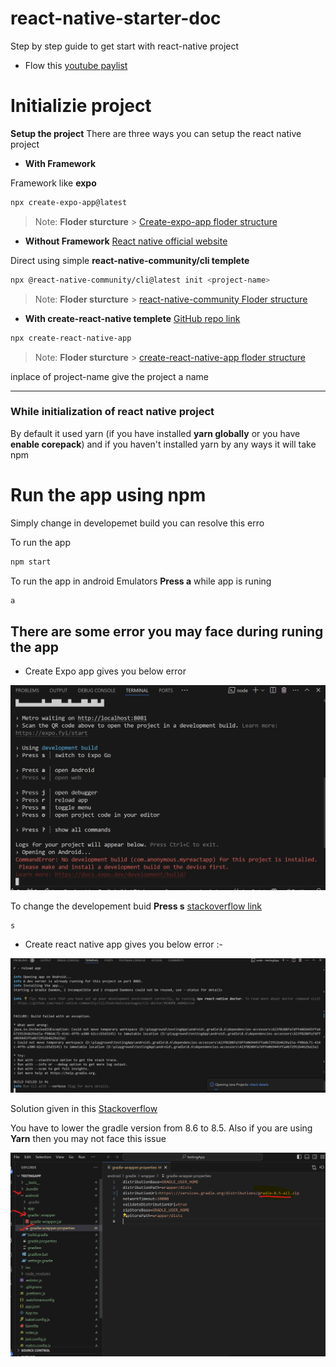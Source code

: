 # react-native-starter-doc

Step by step guide to get start with react-native project

- Flow this [youtube paylist](https://www.youtube.com/playlist?list=PLC3y8-rFHvwhiQJD1di4eRVN30WWCXkg1)

# Initializie project

**Setup the project**
There are three ways you can setup the react native project

- **With Framework**

Framework like **expo**

```sh
npx create-expo-app@latest
```

> Note: **Floder sturcture** > [Create-expo-app floder structure](./assests/create-expo-app-floder.png)

- **Without Framework** [React native official website](https://reactnative.dev/docs/getting-started-without-a-framework)

Direct using simple **react-native-community/cli templete**

```sh
npx @react-native-community/cli@latest init <project-name>
```

> Note: **Floder sturcture** > [react-native-community Floder structure](./assests/react-native-community-floder.png)

- **With create-react-native templete** [GitHub repo link](https://github.com/expo/create-react-native-app)

```sh
npx create-react-native-app
```

> Note: **Floder sturcture** > [create-react-native-app floder structure](./assests/create-react-native-app-floder.png)

inplace of project-name give the project a name

---

### While initialization of react native project

By default it used yarn (if you have installed **yarn globally** or you have **enable corepack**) and if you haven't installed yarn by any ways it will take npm

# Run the app using npm

Simply change in developemet build you can resolve this erro

To run the app

```sh
npm start
```

To run the app in android Emulators **Press a** while app is runing

```sh
a
```

## There are some error you may face during runing the app

- Create Expo app gives you below error

![create expo app error](./assests/create-expo-app-error.png)

To change the developement buid **Press s** [stackoverflow link](https://stackoverflow.com/questions/73384324/the-development-client-com-reactnative02-for-this-project-is-not-installed-pl)

```sh
s
```

- Create react native app gives you below error :-

![react-native-community error](./assests/react-native-community-error.png)

Solution given in this [Stackoverflow](https://stackoverflow.com/questions/78384724/react-native-error-java-io-uncheckedioexception-could-not-move-temporary-work)

You have to lower the gradle version from 8.6 to 8.5. Also if you are using **Yarn** then you may not face this issue

![react-native-community solution](./assests/./react-native-community-solution-1.png)
